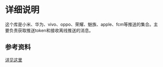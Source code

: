 # 详细说明

这个库是小米、华为、vivo、oppo、荣耀、魅族、apple、fcm等推送的集合。主要负责获取推送token和接收离线推送的消息。

## 参考资料

[详见这里](./ref.md)
